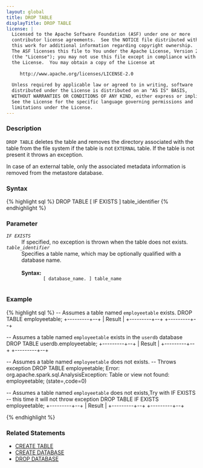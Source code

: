 ```yaml
---
layout: global
title: DROP TABLE
displayTitle: DROP TABLE
license: |
  Licensed to the Apache Software Foundation (ASF) under one or more
  contributor license agreements.  See the NOTICE file distributed with
  this work for additional information regarding copyright ownership.
  The ASF licenses this file to You under the Apache License, Version 2.0
  (the "License"); you may not use this file except in compliance with
  the License.  You may obtain a copy of the License at
 
     http://www.apache.org/licenses/LICENSE-2.0
 
  Unless required by applicable law or agreed to in writing, software
  distributed under the License is distributed on an "AS IS" BASIS,
  WITHOUT WARRANTIES OR CONDITIONS OF ANY KIND, either express or implied.
  See the License for the specific language governing permissions and
  limitations under the License.
---
```


### Description

`DROP TABLE` deletes the table and removes the directory associated with the table from the file system
if the table is not `EXTERNAL` table. If the table is not present it throws an exception.

In case of an external table, only the associated metadata information is removed from the metastore database.

### Syntax
{% highlight sql %}
DROP TABLE [ IF EXISTS ] table_identifier
{% endhighlight %}

### Parameter
<dl>
  <dt><code><em>IF EXISTS</em></code></dt>
  <dd>
     If specified, no exception is thrown when the table does not exists.
  </dd>
  <dt><code><em>table_identifier</em></code></dt>
  <dd>
    Specifies a table name, which may be optionally qualified with a database name.<br><br>
    <b>Syntax:</b>
      <code>
        [ database_name. ] table_name
      </code>
  </dd>
</dl>

### Example
{% highlight sql %}
-- Assumes a table named `employeetable` exists.
DROP TABLE employeetable;
+---------+--+
| Result  |
+---------+--+
+---------+--+

-- Assumes a table named `employeetable` exists in the `userdb` database
DROP TABLE userdb.employeetable;
+---------+--+
| Result  |
+---------+--+
+---------+--+

-- Assumes a table named `employeetable` does not exists.
-- Throws exception
DROP TABLE employeetable;
Error: org.apache.spark.sql.AnalysisException: Table or view not found: employeetable;
(state=,code=0)

-- Assumes a table named `employeetable` does not exists,Try with IF EXISTS
-- this time it will not throw exception
DROP TABLE IF EXISTS employeetable;
+---------+--+
| Result  |
+---------+--+
+---------+--+

{% endhighlight %}

### Related Statements
- [CREATE TABLE](sql-ref-syntax-ddl-create-table.html)
- [CREATE DATABASE](sql-ref-syntax-ddl-create-database.html)
- [DROP DATABASE](sql-ref-syntax-ddl-drop-database.html)



